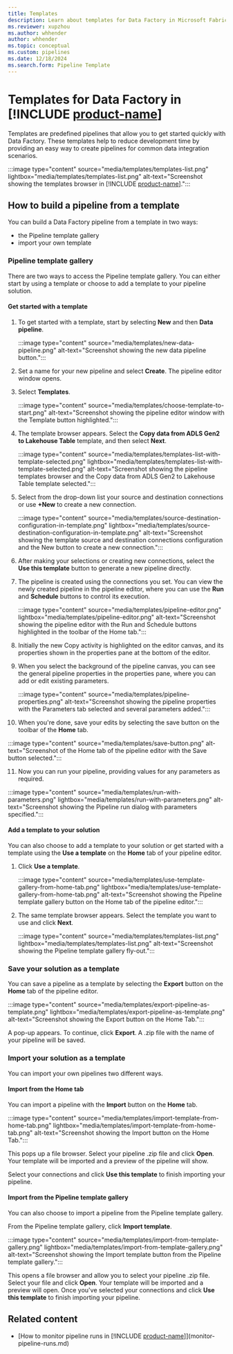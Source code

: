```yaml
---
title: Templates
description: Learn about templates for Data Factory in Microsoft Fabric.
ms.reviewer: xupzhou
ms.author: whhender
author: whhender
ms.topic: conceptual
ms.custom: pipelines
ms.date: 12/18/2024
ms.search.form: Pipeline Template
---
```


# Templates for Data Factory in [!INCLUDE [product-name](../includes/product-name.md)]

Templates are predefined pipelines that allow you to get started quickly with Data Factory. These templates help to reduce development time by providing an easy way to create pipelines for common data integration scenarios.  

:::image type="content" source="media/templates/templates-list.png" lightbox="media/templates/templates-list.png" alt-text="Screenshot showing the templates browser in [!INCLUDE [product-name](../includes/product-name.md)].":::

## How to build a pipeline from a template

You can build a Data Factory pipeline from a template in two ways: 
  - the Pipeline template gallery
  - import your own template 

### Pipeline template gallery

There are two ways to access the Pipeline template gallery. You can either start by using a template or choose to add a template to your pipeline solution. 

#### Get started with a template
1. To get started with a template, start by selecting **New** and then **Data pipeline**.

   :::image type="content" source="media/templates/new-data-pipeline.png" alt-text="Screenshot showing the new data pipeline button.":::

2. Set a name for your new pipeline and select **Create**. The pipeline editor window opens.
3. Select **Templates**.

   :::image type="content" source="media/templates/choose-template-to-start.png" alt-text="Screenshot showing the pipeline editor window with the Template button highlighted.":::

4. The template browser appears. Select the **Copy data from ADLS Gen2 to Lakehouse Table** template, and then select **Next**.

   :::image type="content" source="media/templates/templates-list-with-template-selected.png" lightbox="media/templates/templates-list-with-template-selected.png" alt-text="Screenshot showing the pipeline templates browser and the Copy data from ADLS Gen2 to Lakehouse Table template selected.":::

5. Select from the drop-down list your source and destination connections or use **+New** to create a new connection.

   :::image type="content" source="media/templates/source-destination-configuration-in-template.png" lightbox="media/templates/source-destination-configuration-in-template.png" alt-text="Screenshot showing the template source and destination connections configuration and the New button to create a new connection.":::

6. After making your selections or creating new connections, select the **Use this template** button to generate a new pipeline directly.
   
7. The pipeline is created using the connections you set.  You can view the newly created pipeline in the pipeline editor, where you can use the **Run** and **Schedule** buttons to control its execution.

   :::image type="content" source="media/templates/pipeline-editor.png" lightbox="media/templates/pipeline-editor.png" alt-text="Screenshot showing the pipeline editor with the Run and Schedule buttons highlighted in the toolbar of the Home tab.":::

8. Initially the new Copy activity is highlighted on the editor canvas, and its properties shown in the properties pane at the bottom of the editor.
   
9. When you select the background of the pipeline canvas, you can see the general pipeline properties in the properties pane, where you can add or edit existing parameters.

   :::image type="content" source="media/templates/pipeline-properties.png" alt-text="Screenshot showing the pipeline properties with the Parameters tab selected and several parameters added.":::

10. When you're done, save your edits by selecting the save button on the toolbar of the **Home** tab.

   :::image type="content" source="media/templates/save-button.png" alt-text="Screenshot of the Home tab of the pipeline editor with the Save button selected.":::

11. Now you can run your pipeline, providing values for any parameters as required.

   :::image type="content" source="media/templates/run-with-parameters.png" lightbox="media/templates/run-with-parameters.png" alt-text="Screenshot showing the Pipeline run dialog with parameters specified.":::


#### Add a template to your solution

You can also choose to add a template to your solution or get started with a template using the **Use a template** on the **Home** tab of your pipeline editor. 

1. Click **Use a template**.

   :::image type="content" source="media/templates/use-template-gallery-from-home-tab.png" lightbox="media/templates/use-template-gallery-from-home-tab.png" alt-text="Screenshot showing the Pipeline template gallery button on the Home tab of the pipeline editor.":::
   
3. The same template browser appears. Select the template you want to use and click **Next**.

   :::image type="content" source="media/templates/templates-list.png" lightbox="media/templates/templates-list.png" alt-text="Screenshot showing the Pipeline template gallery fly-out.":::

### Save your solution as a template

You can save a pipeline as a template by selecting the **Export** button on the **Home** tab of the pipeline editor. 

   :::image type="content" source="media/templates/export-pipeline-as-template.png" lightbox="media/templates/export-pipeline-as-template.png" alt-text="Screenshot showing the Export button on the Home Tab.":::

A pop-up appears. To continue, click **Export**. A .zip file with the name of your pipeline will be saved. 

### Import your solution as a template

You can import your own pipelines two different ways. 

#### Import from the **Home** tab
You can import a pipeline with the **Import** button on the **Home** tab. 

   :::image type="content" source="media/templates/import-template-from-home-tab.png" lightbox="media/templates/import-template-from-home-tab.png" alt-text="Screenshot showing the Import button on the Home Tab.":::

This pops up a file browser. Select your pipeline .zip file and click **Open**. Your template will be imported and a preview of the pipeline will show. 

Select your connections and click **Use this template** to finish importing your pipeline. 

#### Import from the Pipeline template gallery

You can also choose to import a pipeline from the Pipeline template gallery.

From the Pipeline template gallery, click **Import template**. 

   :::image type="content" source="media/templates/import-from-template-gallery.png" lightbox="media/templates/import-from-template-gallery.png" alt-text="Screenshot showing the Import template button from the Pipeline template gallery.":::

This opens a file browser and allow you to select your pipeline .zip file. Select your file and click **Open**. Your template will be imported and a preview will open. Once you've selected your connections and click **Use this template** to finish importing your pipeline. 

   
## Related content

- [How to monitor pipeline runs in [!INCLUDE [product-name](../includes/product-name.md)]](monitor-pipeline-runs.md)
